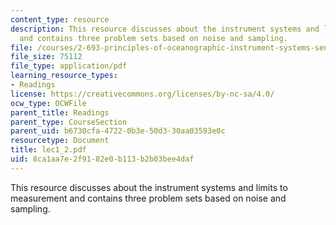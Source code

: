```yaml
---
content_type: resource
description: This resource discusses about the instrument systems and limits to measurement
  and contains three problem sets based on noise and sampling.
file: /courses/2-693-principles-of-oceanographic-instrument-systems-sensors-and-measurements-13-998-spring-2004/8ca1aa7e2f9182e0b113b2b03bee4daf_lec1_2.pdf
file_size: 75112
file_type: application/pdf
learning_resource_types:
- Readings
license: https://creativecommons.org/licenses/by-nc-sa/4.0/
ocw_type: OCWFile
parent_title: Readings
parent_type: CourseSection
parent_uid: b6730cfa-4722-0b3e-50d3-30aa03593e0c
resourcetype: Document
title: lec1_2.pdf
uid: 8ca1aa7e-2f91-82e0-b113-b2b03bee4daf
---
```

This resource discusses about the instrument systems and limits to measurement and contains three problem sets based on noise and sampling.
